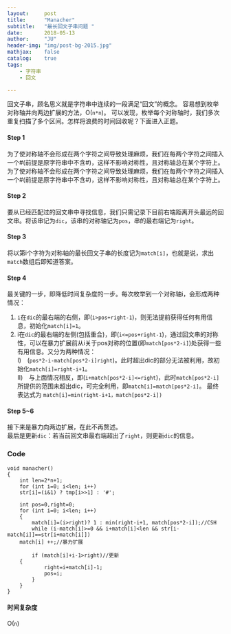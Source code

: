 ```yaml
---
layout:     post
title:      "Manacher"
subtitle:   "最长回文子串问题 "
date:       2018-05-13
author:     "JU"
header-img: "img/post-bg-2015.jpg"
mathjax:    false
catalog:    true
tags:
    - 字符串
    - 回文

---
```


回文子串，顾名思义就是字符串中连续的一段满足“回文”的概念。
  容易想到枚举对称轴并向两边扩展的方法，O(`n*n`)。 
  可以发现，枚举每个对称轴时，我们多次重复扫描了多个区间。怎样将浪费的时间回收呢？下面进入正题。
  

#### Step 1
为了使对称轴不会形成在两个字符之间导致处理麻烦，我们在每两个字符之间插入一个#(前提是原字符串中不含#)，这样不影响对称性，且对称轴总在某个字符上。为了使对称轴不会形成在两个字符之间导致处理麻烦，我们在每两个字符之间插入一个#(前提是原字符串中不含#)，这样不影响对称性，且对称轴总在某个字符上。 

#### Step 2
要从已经匹配过的回文串中寻找信息，我们只需记录下目前右端距离开头最远的回文串。将该串记为`dic`，该串的对称轴记为`pos`，串的最右端记为`right`。 

#### Step 3
将以第i个字符为对称轴的最长回文子串的长度记为`match[i]`，也就是说，求出`match`数组后即知道答案。 

#### Step 4
最关键的一步，即降低时间复杂度的一步。每次枚举到一个对称轴i，会形成两种情况： 
1. `i`在`dic`的最右端的右侧，即(`i>pos+right-1`)，则无法提前获得任何有用信息，初始化`match[i]=1`。 
2. i在`dic`的最右端的左侧(包括重合)，即(`i<=pos+right-1`)，通过回文串的对称性，可以在暴力扩展前从i关于pos对称的位置(即`match[pos*2-i]`)处获得一些有用信息。又分为两种情况：   
  I)　(`pos*2-i-match[pos*2-i]right`)。此时超出dic的部分无法被利用，故初始化`match[i]=right-i+1`。   
  II)　与上面情况相反，即(`i+match[pos*2-i]<=right`)，此时`match[pos*2-i]`所提供的范围未超出dic，可完全利用，即`match[i]=match[pos*2-i]`。 最终表达式为 `match[i]=min(right-i+1，match[pos*2-i]) `

#### Step 5~6
接下来是暴力向两边扩展，在此不再赘述。  
最后是更新`dic`：若当前回文串最右端超出了`right`，则更新`dic`的信息。 

### Code
	void manacher()
	{
		int len=2*n+1;
		for (int i=0; i<len; i++)
		str[i]=(i&1) ? tmp[i>>1] : '#';

		int pos=0,right=0;
		for (int i=0; i<len; i++)
		{
			match[i]=(i>right)? 1 : min(right-i+1, match[pos*2-i]);//CSH
			while (i-match[i]>=0 && i+match[i]<len && str[i-match[i]]==str[i+match[i]]) 
		match[i] ++;//暴力扩展

			if (match[i]+i-1>right)//更新
		{
				right=i+match[i]-1;
				pos=i;
			}
		}
	}

#### 时间复杂度
O(`n`)
